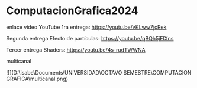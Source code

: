 # ComputacionGrafica2024


enlace video YouTube 1ra entrega: https://youtu.be/vKLww7jcRek

Segunda entrega Efecto de partículas: https://youtu.be/qBQh5jFlXns
 
Tercer entrega Shaders: https://youtu.be/4s-rudTWWNA

multicanal 
 
![](D:\isabe\Documents\UNIVERSIDAD\OCTAVO SEMESTRE\COMPUTACION GRAFICA\multicanal.png)
